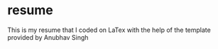 # resume
This is my resume that I coded on LaTex with the help of the template provided by Anubhav Singh

